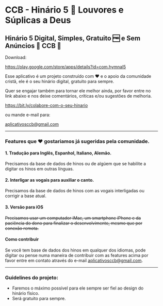 # CCB - Hinário 5 🎻 Louvores e Súplicas a Deus

## Hinário 5 Digital, Simples, Gratuito 🆓 e Sem Anúncios 🙌 CCB 🌟

Download:

https://play.google.com/store/apps/details?id=com.hymnal5

Esse aplicativo é um projeto construído com ❤️ e o apoio da comunidade cristã, ele é o seu hinário digital, gratuito para sempre.

Quer se engajar também para tornar ele melhor ainda, por favor entre no link abaixo e nos deixe comentários, críticas e/ou sugestões de melhoria.

https://bit.ly/colabore-com-o-seu-hinario

ou mande e-mail para:

aplicativosccb@gmail.com

---------
### Features que  ❤️ gostariamos já sugeridas pela comunidade.

#### 1. Tradução para Inglês, Espanhol, Italiano, Alemão.

Precisamos da base de dados de hinos ou de algúem que se habilite a digitar os hinos em outras línguas.

#### 2. Interligar as vogais para auxiliar o canto.

Precisamos da base de dados de hinos com as vogais interligadas ou corrigir a base atual.

#### 3. Versão para iOS

~~Precisamos usar um computador iMac, um smartphone iPhone e da paciência do dono para finalizar o desenvolvimento, mesmo que por conexão remota.~~

#### Como contribuir

Se você tem base de dados dos hinos em qualquer dos idiomas, pode digitar ou pense numa maneira de contribuir com as features acima por favor entre em contato através do e-mail aplicativosccb@gmail.com.

---------

### Guidelines do projeto:

- Faremos o máximo possível para ele sempre ser fiel ao design do hinário físico.
- Será gratuito para sempre.
